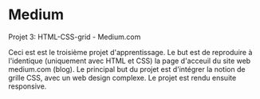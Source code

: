 # Medium
Projet 3: HTML-CSS-grid - Medium.com

Ceci est est le troisième projet d'apprentissage. Le but est de reproduire à l'identique (uniquement avec HTML et CSS) la page d'acceuil du site web medium.com (blog).
Le principal but du projet est d'intégrer la notion de grille CSS, avec un web design complexe.
Le projet est rendu ensuite responsive.
